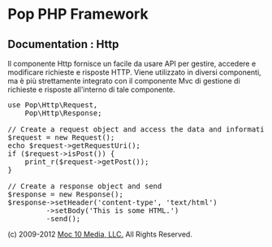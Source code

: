 Pop PHP Framework
=================

Documentation : Http
--------------------

Il componente Http fornisce un facile da usare API per gestire, accedere e modificare richieste e risposte HTTP. Viene utilizzato in diversi componenti, ma è più strettamente integrato con il componente Mvc di gestione di richieste e risposte all'interno di tale componente.


<pre>
use Pop\Http\Request,
    Pop\Http\Response;

// Create a request object and access the data and information
$request = new Request();
echo $request->getRequestUri();
if ($request->isPost()) {
    print_r($request->getPost());
}

// Create a response object and send
$response = new Response();
$response->setHeader('content-type', 'text/html')
         ->setBody('<html><body>This is some HTML.</body></html>')
         -send();
</pre>

(c) 2009-2012 [Moc 10 Media, LLC.](http://www.moc10media.com) All Rights Reserved.
